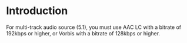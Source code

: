 # Introduction #

For multi-track audio source (5.1), you must use AAC LC with a bitrate of 192kbps or higher,
or Vorbis with a bitrate of 128kbps or higher.